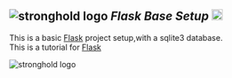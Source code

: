 ![stronghold logo](https://imagizer.imageshack.com/v2/150x100q70/922/UfAEa4.png)  ***Flask Base Setup*** <code><img height="20" src="https://w7.pngwing.com/pngs/234/329/png-transparent-python-logo-thumbnail.png"></code>
---    

This is a basic <a href="https://flask.palletsprojects.com/en/2.2.x/">Flask</a> project setup,with a sqlite3 database.  
This is a tutorial for <a href="https://flask.palletsprojects.com/en/2.2.x/">Flask</a>

![stronghold logo](https://imagizer.imageshack.com/img922/2610/7I9RE4.png)

